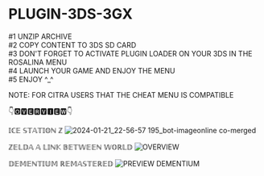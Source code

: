 # PLUGIN-3DS-3GX
#1 UNZIP ARCHIVE  
#2 COPY CONTENT TO 3DS SD CARD  
#3 DON'T FORGET TO ACTIVATE PLUGIN LOADER ON YOUR 3DS IN THE ROSALINA MENU  
#4 LAUNCH YOUR GAME AND ENJOY THE MENU  
#5 ENJOY ^_^  

NOTE: FOR CITRA USERS THAT THE CHEAT MENU IS COMPATIBLE


👇🅾🆅🅴🆁🆅🅸🅴🆆👇

𝕀ℂ𝔼 𝕊𝕋𝔸𝕋𝕀𝕆ℕ ℤ
![2024-01-21_22-56-57 195_bot-imageonline co-merged](https://github.com/EPHIXIA-KRONOS-OFFICIAL/PLUGIN-3DS-3GX/assets/132012254/9b6b26fe-a690-4d61-8dd3-4f167eb5d52f)

ℤ𝔼𝕃𝔻𝔸 𝔸 𝕃𝕀ℕ𝕂 𝔹𝔼𝕋𝕎𝔼𝔼ℕ 𝕎𝕆ℝ𝕃𝔻
![OVERVIEW](https://github.com/EPHIXIA-KRONOS-OFFICIAL/PLUGIN-3DS-3GX/assets/132012254/65ec99bb-307d-47e9-a495-40a20674521d)

𝔻𝔼𝕄𝔼ℕ𝕋𝕀𝕌𝕄 ℝ𝔼𝕄𝔸𝕊𝕋𝔼ℝ𝔼𝔻
![PREVIEW DEMENTIUM](https://github.com/EPHIXIA-KRONOS-OFFICIAL/PLUGIN-3DS-3GX/assets/132012254/bcd74c55-c58b-4ab2-aec3-b98d6453ba9f)
